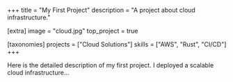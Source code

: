 +++
title = "My First Project"
description = "A project about cloud infrastructure." 

[extra]
image = "cloud.jpg"
top_project = true

[taxonomies]
projects = ["Cloud Solutions"]
skills = ["AWS", "Rust", "CI/CD"]
+++

Here is the detailed description of my first project. I deployed a scalable cloud infrastructure...

